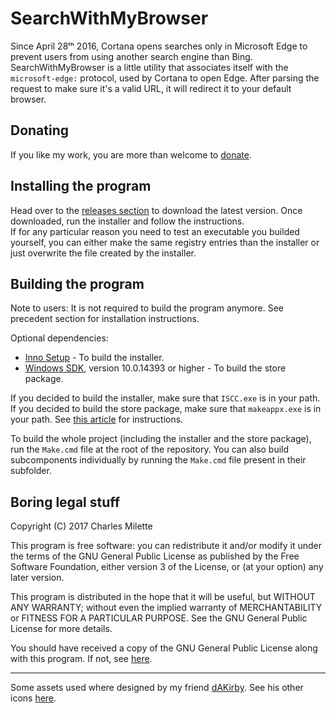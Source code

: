 ﻿# SearchWithMyBrowser

Since April 28ᵗʰ 2016, Cortana opens searches only in Microsoft Edge to prevent users from using another search engine than Bing.  
SearchWithMyBrowser is a little utility that associates itself with the `microsoft-edge:` protocol, used by Cortana to open Edge. After parsing the request to make sure it's a valid URL, it will redirect it to your default browser.

## Donating

If you like my work, you are more than welcome to [donate](https://PayPal.me/CharlesMilette).

## Installing the program

Head over to the [releases section](https://github.com/charlesmilette/SearchWithMyBrowser/releases) to download the latest version. Once downloaded, run the installer and follow the instructions.  
If for any particular reason you need to test an executable you builded yourself, you can either make the same registry entries than the installer or just overwrite the file created by the installer.

## Building the program

Note to users: It is not required to build the program anymore. See precedent section for installation instructions.  

Optional dependencies:
- [Inno Setup](http://www.jrsoftware.org/isinfo.php) - To build the installer.
- [Windows SDK](https://developer.microsoft.com/en-us/windows/downloads/windows-10-sdk), version 10.0.14393 or higher - To build the store package.

If you decided to build the installer, make sure that `ISCC.exe` is in your path. If you decided to build the store package, make sure that `makeappx.exe` is in your path. See [this article](https://www.howtogeek.com/118594/how-to-edit-your-system-path-for-easy-command-line-access/) for instructions.  

To build the whole project (including the installer and the store package), run the `Make.cmd` file at the root of the repository. You can also build subcomponents individually by running the `Make.cmd` file present in their subfolder.

## Boring legal stuff

Copyright (C) 2017  Charles Milette

This program is free software: you can redistribute it and/or modify it under the terms of the GNU General Public License as published by the Free Software Foundation, either version 3 of the License, or (at your option) any later version.

This program is distributed in the hope that it will be useful, but WITHOUT ANY WARRANTY; without even the implied warranty of MERCHANTABILITY or FITNESS FOR A PARTICULAR PURPOSE.  See the GNU General Public License for more details.

You should have received a copy of the GNU General Public License along with this program.  If not, see [here](http://www.gnu.org/licenses/).

----------------------------

Some assets used where designed by my friend [dAKirby](http://dakirby309.deviantart.com/). See his other icons [here](http://dakirby309.deviantart.com/art/Simply-Styled-Icon-Set-664-Icons-FREE-469662576).